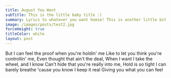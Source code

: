 ```yaml
---
title: August You Want
subTitle: This is the little baby title :)
summary: Lyrics to whatever you want homie! This is another little bit about the song blah blah blah. Lyrics to whatever you want homie! This is another little bit about the song blah blah blah. Lyrics to whatever you want homie! This is another little bit about the song blah blah blah.
image: /images/posts/test2.jpg
forceHeight: true
titleColor: white
layout: post
---
```


But I can feel the proof when you're holdin' me
Like to let you think you're controllin' me,
Even thought that ain't the deal,
When I want I take the wheel, and I know
Can't hide that you're really into me,
Hold is so tight I can barely breathe
'cause you know I keep it real
Giving you what you can feel